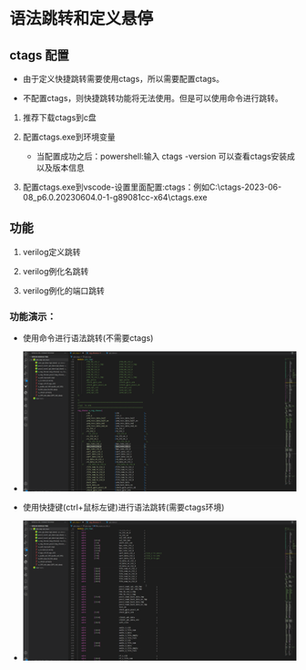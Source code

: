# 语法跳转和定义悬停
## ctags 配置

- 由于定义快捷跳转需要使用ctags，所以需要配置ctags。

- 不配置ctags，则快捷跳转功能将无法使用。但是可以使用命令进行跳转。

1. 推荐下载ctags到c盘

2. 配置ctags.exe到环境变量

    - 当配置成功之后：powershell:输入 ctags -version 可以查看ctags安装成以及版本信息

3. 配置ctags.exe到vscode-设置里面配置:ctags：例如C:\ctags-2023-06-08_p6.0.20230604.0-1-g89081cc-x64\ctags.exe

## 功能

1. verilog定义跳转

2. verilog例化名跳转

3. verilog例化的端口跳转    

### 功能演示：
- 使用命令进行语法跳转(不需要ctags)

- ![命令进行语法跳转](../../vivado/yf/1.gif)

- 使用快捷键(ctrl+鼠标左键)进行语法跳转(需要ctags环境)

- ![命令进行语法跳转](../../vivado/yf/2.gif)